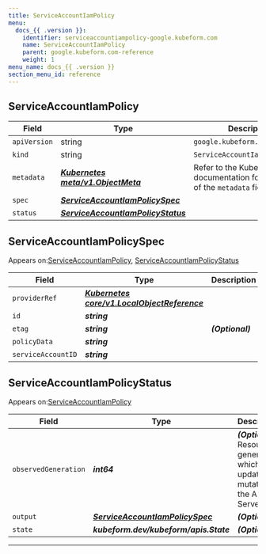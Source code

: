 ```yaml
---
title: ServiceAccountIamPolicy
menu:
  docs_{{ .version }}:
    identifier: serviceaccountiampolicy-google.kubeform.com
    name: ServiceAccountIamPolicy
    parent: google.kubeform.com-reference
    weight: 1
menu_name: docs_{{ .version }}
section_menu_id: reference
---
```


## ServiceAccountIamPolicy
| Field | Type | Description |
| ------ | ----- | ----------- |
| `apiVersion` | string | `google.kubeform.com/v1alpha1` |
|    `kind` | string | `ServiceAccountIamPolicy` |
| `metadata` | ***[Kubernetes meta/v1.ObjectMeta](https://kubernetes.io/docs/reference/generated/kubernetes-api/v1.13/#objectmeta-v1-meta)***|Refer to the Kubernetes API documentation for the fields of the `metadata` field.|
| `spec` | ***[ServiceAccountIamPolicySpec](#ServiceAccountIamPolicySpec)***||
| `status` | ***[ServiceAccountIamPolicyStatus](#ServiceAccountIamPolicyStatus)***||
## ServiceAccountIamPolicySpec

Appears on:[ServiceAccountIamPolicy](#ServiceAccountIamPolicy), [ServiceAccountIamPolicyStatus](#ServiceAccountIamPolicyStatus)

| Field | Type | Description |
| ------ | ----- | ----------- |
| `providerRef` | ***[Kubernetes core/v1.LocalObjectReference](https://kubernetes.io/docs/reference/generated/kubernetes-api/v1.13/#localobjectreference-v1-core)***||
| `id` | ***string***||
| `etag` | ***string***| ***(Optional)*** |
| `policyData` | ***string***||
| `serviceAccountID` | ***string***||
## ServiceAccountIamPolicyStatus

Appears on:[ServiceAccountIamPolicy](#ServiceAccountIamPolicy)

| Field | Type | Description |
| ------ | ----- | ----------- |
| `observedGeneration` | ***int64***| ***(Optional)*** Resource generation, which is updated on mutation by the API Server.|
| `output` | ***[ServiceAccountIamPolicySpec](#ServiceAccountIamPolicySpec)***| ***(Optional)*** |
| `state` | ***kubeform.dev/kubeform/apis.State***| ***(Optional)*** |
---

